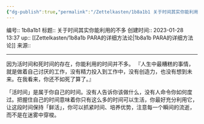```yaml
---
{"dg-publish":true,"permalink":"/Zettelkasten/1b8a1b1 关于时间其实你能利用的不多/","dgPassFrontmatter":true}
---
```


编号:: 1b8a1b1
标题:: 关于时间其实你能利用的不多
创建时间:: 2023-01-28 13:37
up:: [[Zettelkasten/1b8a1b PARA的详细方法论\|1b8a1b PARA的详细方法论]]
来源:: 

---

因为活时间和死时间的存在，你能利用的时间并不多。 『人生中最糟糕的事情，就是做着自己讨厌的工作，没有精力投入到工作中，没有创造力，也没有想到未来。在我看来，你还不如死了算了。』

「活时间」是属于你自己的时间。没有人告诉你该做什么，没有人命令你如何度过。把握住自己的时间意味着你只有这么多的时间可以生活，你最好充分利用它，让这段时间保持「鲜活」，你可以抓紧时间、培养优势，注意每一个瞬间的流逝，而不是在迷雾中穿梭。